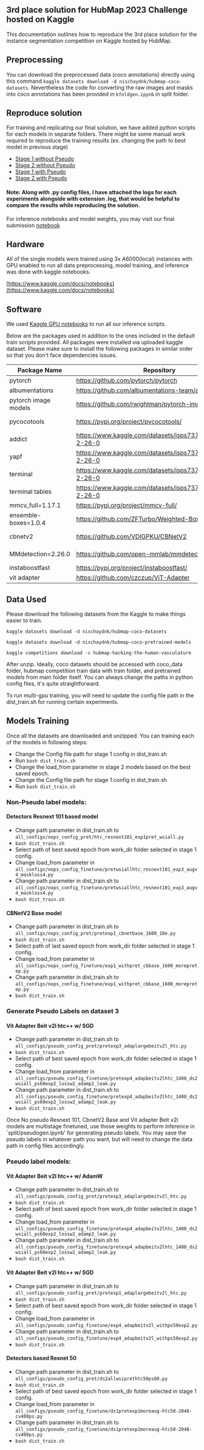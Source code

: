 ## 3rd place solution for HubMap 2023 Challenge hosted on Kaggle

This documentation outlines how to reproduce the 3rd place solution for the instance segmentation competition on Kaggle hosted by HubMap.


## Preprocessing
You can download the preprocessed data (coco annotations) directly using this command `kaggle datasets download -d nischaydnk/hubmap-coco-datasets`. Nevertheless the code for converting the raw images and masks into coco annotations has been provided in `kfoldgen.ipynb` in split folder.


## Reproduce solution 

For training and replicating our final solution, we have added python scripts for each models in separate folders. There might be some manual work required to reproduce the training results (ex. changing the path to best model in previous stage)
- [Stage 1 without Pseudo](https://github.com/Nischaydnk/HubMap-2023-3rd-Place-Solution/tree/main/all_configs/nops_config_pret)
- [Stage 2 without Pseudo](https://github.com/Nischaydnk/HubMap-2023-3rd-Place-Solution/tree/main/all_configs/nops_config_finetune)
- [Stage 1 with Pseudo](https://github.com/Nischaydnk/HubMap-2023-3rd-Place-Solution/tree/main/all_configs/pseudo_config_pret)
- [Stage 2 with Pseudo](https://github.com/Nischaydnk/HubMap-2023-3rd-Place-Solution/tree/main/all_configs/pseudo_config_finetune)

#### Note: Along with .py config files, I have attached the logs for each experiments alongside with extension .log, that would be helpful to compare the results while reproducing the solution.

For inference notebooks and model weights, you may visit our final submission [notebook](https://www.kaggle.com/code/nischaydnk/cv-wala-mega-ensemble-hubmap-2023)


## Hardware

All of the single models were trained using 3x A6000(local) instances with GPU enabled to run all data preprocessing, model training, and inference was done with kaggle notebooks. 

[https://www.kaggle.com/docs/notebooks](https://www.kaggle.com/docs/notebooks)

## Software

We used [Kaggle GPU notebooks](https://github.com/Kaggle/docker-python/blob/master/gpu.Dockerfile) to run all our inference scripts.

Below are the packages used in addition to the ones included in the default train scripts provided. All packages were installed via uploaded kaggle dataset. Please make sure to install the following packages in similar order so that you don't face dependencies issues.

| Package Name | Repository | Kaggle Dataset |
| --- |--- | --- |
| pytorch | https://github.com/pytorch/pytorch | |
| albumentations | https://github.com/albumentations-team/albumentations |  |
| pytorch image models | https://github.com/rwightman/pytorch-image-models | https://www.kaggle.com/benihime91/pytorch-image-models |
| pycocotools |https://pypi.org/project/pycocotools/| https://www.kaggle.com/datasets/itsuki9180/pycocotools-206 |
| addict |https://www.kaggle.com/datasets/isps737/mmdetection-2-26-0| https://www.kaggle.com/datasets/isps737/mmdetection-2-26-0 |
| yapf | https://www.kaggle.com/datasets/isps737/mmdetection-2-26-0 |https://www.kaggle.com/datasets/isps737/mmdetection-2-26-0 |
| terminal | https://www.kaggle.com/datasets/isps737/mmdetection-2-26-0 |https://www.kaggle.com/datasets/isps737/mmdetection-2-26-0 |
| terminal tables | https://www.kaggle.com/datasets/isps737/mmdetection-2-26-0 |https://www.kaggle.com/datasets/isps737/mmdetection-2-26-0 |
| mmcv_full=1.17.1 | https://pypi.org/project/mmcv-full/ | https://www.kaggle.com/code/atom1231/mmdet3-wheels |
| ensemble-boxes=1.0.4| https://github.com/ZFTurbo/Weighted-Boxes-Fusion | https://www.kaggle.com/vgarshin/ensemble-boxes-104 |
| cbnetv2 | https://github.com/VDIGPKU/CBNetV2 | https://www.kaggle.com/datasets/nischaydnk/cbnetv2-repo|
| MMdetection=2.26.0 | https://github.com/open-mmlab/mmdetection | https://www.kaggle.com/datasets/isps737/mmdetection-2-26-0|
| instaboostfast | https://pypi.org/project/instaboostfast/ | |
| vit adapter | https://github.com/czczup/ViT-Adapter | https://www.kaggle.com/datasets/nischaydnk/vitadadapter |




## Data Used

Please download the following datasets from the Kaggle to make things easier to train. 

`kaggle datasets download -d nischaydnk/hubmap-coco-datasets`

`kaggle datasets download -d nischaydnk/hubmap-coco-pretrained-models`

`kaggle competitions download -c hubmap-hacking-the-human-vasculature`

After unzip. Ideally, coco datasets should be accessed with coco_data folder, hubmap competition train data with train folder, and pretrained models from main folder itself. You can always change the paths in python config files, it's quite straightforward. 

To run multi-gpu training, you will need to update the config file path in the dist_train.sh for running certain experiments. 

## Models Training 

Once all the datasets are downloaded and unzipped. You can training each of the models in following steps: 
- Change the Config file path for stage 1 config in dist_train.sh
- Run `bash dist_train.sh`
- Change the load_from parameter in stage 2 models based on the best saved epoch.
- Change the Config file path for stage 1 config in dist_train.sh
- Run `bash dist_train.sh`

### Non-Pseudo label models:

#### Detectors Resnext 101 based model

- Change path parameter in dist_train.sh to `all_configs/nops_config_pret/htc_resnext101_exp1pret_wsiall.py`
- `bash dist_train.sh`
- Select path of best saved epoch from work_dir folder selected in stage 1 config.
- Change load_from parameter in `all_configs/nops_config_finetune/pretwsiallhtc_resnext101_exp3_augv4_maskloss4.py`
- Change path parameter in dist_train.sh to `all_configs/nops_config_finetune/pretwsiallhtc_resnext101_exp3_augv4_maskloss4.py`
- `bash dist_train.sh` 


#### CBNetV2 Base model

- Change path parameter in dist_train.sh to `all_configs/nops_config_pret/pretexp1_cbnetbase_1600_10e.py`
- `bash dist_train.sh`
- Select path of last saved epoch from work_dir folder selected in stage 1 config.
- Change load_from parameter in `all_configs/nops_config_finetune/exp1_withpret_cbbase_1600_morepretep.py`
- Change path parameter in dist_train.sh to `all_configs/nops_config_finetune/exp1_withpret_cbbase_1600_morepretep.py`
- `bash dist_train.sh`


### Generate Pseudo Labels on dataset 3

#### Vit Adapter Beit v2l htc++ w/ SGD

- Change path parameter in dist_train.sh to `all_configs/pseudo_config_pret/pretexp3_adaplargebeitv2l_htc.py`
- `bash dist_train.sh`
- Select path of best saved epoch from work_dir folder selected in stage 1 config.
- Change load_from parameter in `all_configs/pseudo_config_finetune/pretexp4_adapbeitv2lhtc_1400_ds2wsiall_ps60exp2_lossw2_adamp2_leak.py`
- Change path parameter in dist_train.sh to `all_configs/pseudo_config_finetune/pretexp4_adapbeitv2lhtc_1400_ds2wsiall_ps60exp2_lossw2_adamp2_leak.py`
- `bash dist_train.sh`


Once No pseudo Resnext 101, CbnetV2 Base and Vit adapter Beit v2l models are multistage finetuned, use those weights to perform inference in `split/pseudogen.ipynb' for generating pseudo labels. You may save the pseudo labels in whatever path you want, but will need to change the data path in config files accordingly. 

  
### Pseudo label models:

#### Vit Adapter Beit v2l htc++ w/ AdamW

- Change path parameter in dist_train.sh to `all_configs/pseudo_config_pret/pretexp3_adaplargebeitv2l_htc.py`
- `bash dist_train.sh`
- Select path of best saved epoch from work_dir folder selected in stage 1 config.
- Change load_from parameter in `all_configs/pseudo_config_finetune/pretexp4_adapbeitv2lhtc_1400_ds2wsiall_ps60exp2_lossw2_adamp2_leak.py`
- Change path parameter in dist_train.sh to `all_configs/pseudo_config_finetune/pretexp4_adapbeitv2lhtc_1400_ds2wsiall_ps60exp2_lossw2_adamp2_leak.py`
- `bash dist_train.sh` 


#### Vit Adapter Beit v2l htc++ w/ SGD

- Change path parameter in dist_train.sh to `all_configs/pseudo_config_pret/pretexp1_adaplargebeitv2l_htc.py`
- `bash dist_train.sh`
- Select path of best saved epoch from work_dir folder selected in stage 1 config.
- Change load_from parameter in `all_configs/pseudo_config_finetune/exp4_adapbeitv2l_withps50exp2.py`
- Change path parameter in dist_train.sh to `all_configs/pseudo_config_finetune/exp4_adapbeitv2l_withps50exp2.py`
- `bash dist_train.sh`


#### Detectors based Resnet 50

- Change path parameter in dist_train.sh to `all_configs/pseudo_config_pret/ds2allwsiprethtc50ps60.py`
- `bash dist_train.sh`
- Select path of best saved epoch from work_dir folder selected in stage 1 config.
- Change load_from parameter in `all_configs/pseudo_config_finetune/ds1pretexp1moreaug-htc50-2048-cv408ps.py`
- Change path parameter in dist_train.sh to `all_configs/pseudo_config_finetune/ds1pretexp1moreaug-htc50-2048-cv408ps.py`
- `bash dist_train.sh`


